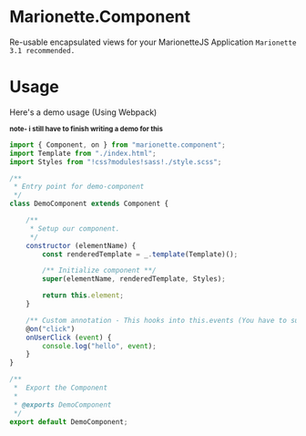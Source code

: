 # Marionette.Component

Re-usable encapsulated views for your MarionetteJS Application `Marionette 3.1 recommended.`

# Usage
Here's a demo usage (Using Webpack)

<small>**note- i still have to finish writing a demo for this**</small>
```Javascript
import { Component, on } from "marionette.component";
import Template from "./index.html";
import Styles from "!css?modules!sass!./style.scss";

/**
 * Entry point for demo-component
 */
class DemoComponent extends Component {

    /**
     * Setup our component.
     */
    constructor (elementName) {
        const renderedTemplate = _.template(Template)();

        /** Initialize component **/
        super(elementName, renderedTemplate, Styles);

        return this.element;
    }

    /** Custom annotation - This hooks into this.events (You have to support compiling annotations) **/
    @on("click")
    onUserClick (event) {
        console.log("hello", event);
    }
}

/**
 *  Export the Component
 *
 * @exports DemoComponent
 */
export default DemoComponent;
```

